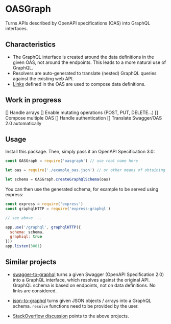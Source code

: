 # OASGraph

Turns APIs described by OpenAPI specifications (OAS) into GraphQL interfaces.


## Characteristics

* The GraphQL interface is created around the data definitions in the given OAS, not around the endpoints. This leads to a more natural use of GraphQL.
* Resolvers are auto-generated to translate (nested) GraphQL queries against the existing web API.
* [Links](https://github.com/OAI/OpenAPI-Specification/blob/OpenAPI.next/versions/3.0.md#linksObject) defined in the OAS are used to compose data definitions.


## Work in progress

[] Handle arrays
[] Enable mutating operations (POST, PUT, DELETE...)
[] Compose multiple OAS
[] Handle authentication
[] Translate Swagger/OAS 2.0 automatically 


## Usage
Install this package. Then, simply pass it an OpenAPI Specification 3.0:

```javascript
const OASGraph = require('oasgraph') // use real name here

let oas = require('./example_oas.json') // or other means of obtaining the OAS

let schema = OASGraph.createGraphQlSchema(oas)
```

You can then use the generated schema, for example to be served using express:

```javascript
const express = require('express')
const graphqlHTTP = require('express-graphql')

// see above ...

app.use('/graphql', graphqlHTTP({
  schema: schema,
  graphiql: true
}))
app.listen(3001)
``` 


## Similar projects

* [swagger-to-graphql](https://github.com/yarax/swagger-to-graphql) turns a given Swagger (OpenAPI Specification 2.0) into a GraphQL interface, which resolves against the original API. GraphQL schema is based on endpoints, not on data definitions. No links are considered.

* [json-to-graphql](https://github.com/aweary/json-to-graphql) turns given JSON objects / arrays into a GraphQL schema. `resolve` functions need to be provided by the user.

* [StackOverflow discussion](https://stackoverflow.com/questions/38339442/json-schema-to-graphql-schema-converters) points to the above projects. 